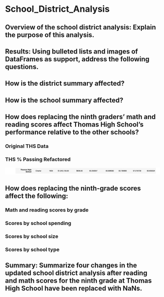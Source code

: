 # School_District_Analysis

## Overview of the school district analysis: Explain the purpose of this analysis.




## Results: Using bulleted lists and images of DataFrames as support, address the following questions.


## How is the district summary affected?


## How is the school summary affected?


## How does replacing the ninth graders’ math and reading scores affect Thomas High School’s performance relative to the other schools?


### Original THS Data

### THS % Passing Refactored
![THS_Refactored.png](Resources/THS_Refactored.png)

## How does replacing the ninth-grade scores affect the following:


### Math and reading scores by grade


### Scores by school spending


### Scores by school size


### Scores by school type


## Summary: Summarize four changes in the updated school district analysis after reading and math scores for the ninth grade at Thomas High School have been replaced with NaNs.

